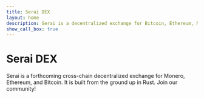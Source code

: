 ```yaml
---
title: Serai DEX
layout: home
description: Serai is a decentralized exchange for Bitcoin, Ethereum, Monero, and more
show_call_box: true
---
```


# Serai DEX

Serai is a forthcoming cross-chain decentralized exchange for Monero, Ethereum, and Bitcoin. It is built from the ground up in Rust. Join our community!
